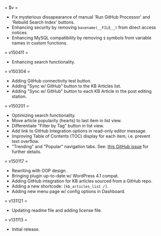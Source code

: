= $v =

- Fix mysterious dissapearance of manual 'Run GitHub Processor' and 'Rebuild Search Index' buttons.
- Enhancing security by removing `basename(__FILE__)` from direct access notices.
- Enhancing MySQL compatibility by removing `$` symbols from variable names in custom functions.

= v150411 =

* Enhancing search functionality.

= v150304 =

* Adding GitHub connectivity test button.
* Adding "Sync w/ GitHub" button to the KB Articles list.
* Adding "Sync w/ GitHub" button to each KB Article in the post editing station.

= v150201 =

* Optimizing search functionality.
* Move article popularity (hearts) to last item in list view.
* Differentiate "Filter by Tag" button in list view.
* Add link to GitHub Integration options in read-only editor message.
* Improving Table of Contents (TOC) display for each item; i.e. prevent text overflow.
* "Trending" and "Popular" navigation tabs. See: [this GitHub issue](https://github.com/websharks/wp-kb-articles/issues/54) for further details.

= v150117 =

* Rewriting with OOP design.
* Bringing plugin up-to-date w/ WordPress 4.1 compat.
* Adding GitHub integration for KB articles sourced from a GitHub repo.
* Adding a new shortcode: `[kb_articles_list /]`.
* Adding new menu page w/ config options in Dashboard.

= v131121 =

* Updating readme file and adding license file.

= v131113 =

* Initial release.
